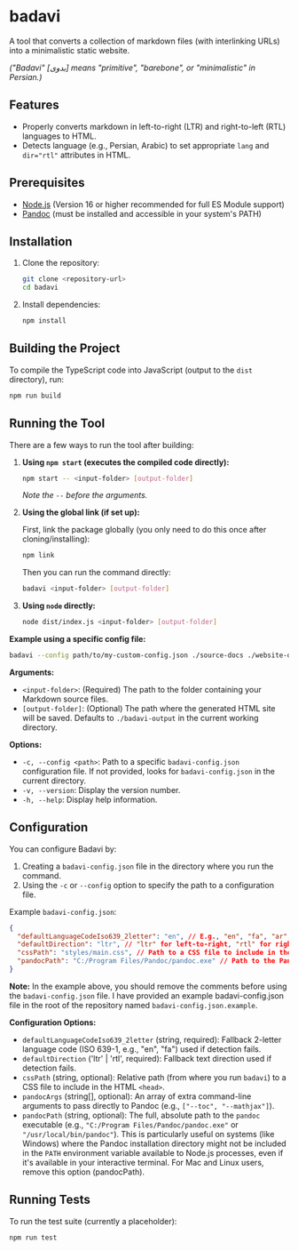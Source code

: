 # badavi

A tool that converts a collection of markdown files (with interlinking URLs) into a minimalistic static website.

*("Badavi" [بدوی] means "primitive", "barebone", or "minimalistic" in Persian.)*

## Features

* Properly converts markdown in left-to-right (LTR) and right-to-left (RTL) languages to HTML.
* Detects language (e.g., Persian, Arabic) to set appropriate `lang` and `dir="rtl"` attributes in HTML.

## Prerequisites

* [Node.js](https://nodejs.org/) (Version 16 or higher recommended for full ES Module support)
* [Pandoc](https://pandoc.org/installing.html) (must be installed and accessible in your system's PATH)

## Installation

1. Clone the repository:

    ```bash
    git clone <repository-url>
    cd badavi
    ```

2. Install dependencies:
  
    ```bash
    npm install
    ```

## Building the Project

To compile the TypeScript code into JavaScript (output to the `dist` directory), run:

```bash
npm run build
```

## Running the Tool

There are a few ways to run the tool after building:

1. **Using `npm start` (executes the compiled code directly):**

    ```bash
    npm start -- <input-folder> [output-folder]
    ```

    *Note the `--` before the arguments.*

2. **Using the global link (if set up):**

    First, link the package globally (you only need to do this once after cloning/installing):

    ```bash
    npm link
    ```

    Then you can run the command directly:

    ```bash
    badavi <input-folder> [output-folder]
    ```

3. **Using `node` directly:**

    ```bash
    node dist/index.js <input-folder> [output-folder]
    ```

**Example using a specific config file:**

```bash
badavi --config path/to/my-custom-config.json ./source-docs ./website-output
```

**Arguments:**

*   `<input-folder>`: (Required) The path to the folder containing your Markdown source files.
*   `[output-folder]`: (Optional) The path where the generated HTML site will be saved. Defaults to `./badavi-output` in the current working directory.

**Options:**

*   `-c, --config <path>`: Path to a specific `badavi-config.json` configuration file. If not provided, looks for `badavi-config.json` in the current directory.
*   `-v, --version`: Display the version number.
*   `-h, --help`: Display help information.

## Configuration

You can configure Badavi by:

1.  Creating a `badavi-config.json` file in the directory where you run the command.
2.  Using the `-c` or `--config` option to specify the path to a configuration file.

Example `badavi-config.json`:

```json
{
  "defaultLanguageCodeIso639_2letter": "en", // E.g., "en", "fa", "ar". Must be 2 letters.
  "defaultDirection": "ltr", // "ltr" for left-to-right, "rtl" for right-to-left.
  "cssPath": "styles/main.css", // Path to a CSS file to include in the HTML `<head>`.
  "pandocPath": "C:/Program Files/Pandoc/pandoc.exe" // Path to the Pandoc executable.
}
```

**Note:** In the example above, you should remove the comments before using the `badavi-config.json` file. I have provided an example badavi-config.json file in the root of the repository named `badavi-config.json.example`.

**Configuration Options:**

*   `defaultLanguageCodeIso639_2letter` (string, required): Fallback 2-letter language code (ISO 639-1, e.g., "en", "fa") used if detection fails.
*   `defaultDirection` ('ltr' | 'rtl', required): Fallback text direction used if detection fails.
*   `cssPath` (string, optional): Relative path (from where you run `badavi`) to a CSS file to include in the HTML `<head>`.
*   `pandocArgs` (string[], optional): An array of extra command-line arguments to pass directly to Pandoc (e.g., `["--toc", "--mathjax"]`).
*   `pandocPath` (string, optional): The full, absolute path to the `pandoc` executable (e.g., `"C:/Program Files/Pandoc/pandoc.exe"` or `"/usr/local/bin/pandoc"`). This is particularly useful on systems (like Windows) where the Pandoc installation directory might not be included in the `PATH` environment variable available to Node.js processes, even if it's available in your interactive terminal. For Mac and Linux users, remove this option (pandocPath).

## Running Tests

To run the test suite (currently a placeholder):

```bash
npm run test
```
